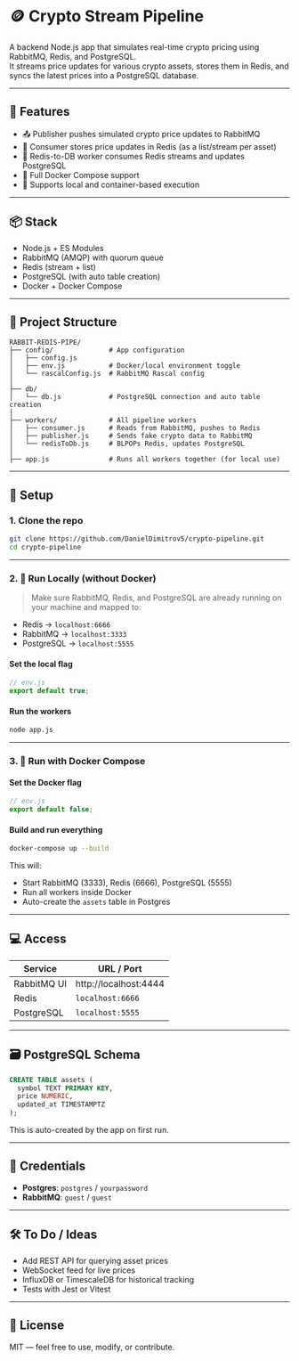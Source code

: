 # 🪙 Crypto Stream Pipeline

A backend Node.js app that simulates real-time crypto pricing using RabbitMQ, Redis, and PostgreSQL.  
It streams price updates for various crypto assets, stores them in Redis, and syncs the latest prices into a PostgreSQL database.

---

## 🚀 Features

- 📤 Publisher pushes simulated crypto price updates to RabbitMQ
- 📩 Consumer stores price updates in Redis (as a list/stream per asset)
- 🔁 Redis-to-DB worker consumes Redis streams and updates PostgreSQL
- 🐳 Full Docker Compose support
- 🔁 Supports local and container-based execution

---

## 📦 Stack

- Node.js + ES Modules
- RabbitMQ (AMQP) with quorum queue
- Redis (stream + list)
- PostgreSQL (with auto table creation)
- Docker + Docker Compose

---

## 📁 Project Structure

```
RABBIT-REDIS-PIPE/
├── config/              # App configuration
│   ├── config.js
│   ├── env.js           # Docker/local environment toggle
│   └── rascalConfig.js  # RabbitMQ Rascal config
│
├── db/
│   └── db.js            # PostgreSQL connection and auto table creation
│
├── workers/             # All pipeline workers
│   ├── consumer.js      # Reads from RabbitMQ, pushes to Redis
│   ├── publisher.js     # Sends fake crypto data to RabbitMQ
│   └── redisToDb.js     # BLPOPs Redis, updates PostgreSQL
│
├── app.js               # Runs all workers together (for local use)
```


---

## 🔧 Setup

### 1. Clone the repo

```bash
git clone https://github.com/DanielDimitrov5/crypto-pipeline.git
cd crypto-pipeline
```

---

### 2. 🧪 Run Locally (without Docker)

> Make sure RabbitMQ, Redis, and PostgreSQL are already running on your machine and mapped to:

- Redis → `localhost:6666`
- RabbitMQ → `localhost:3333`
- PostgreSQL → `localhost:5555`

#### Set the local flag

```js
// env.js
export default true;
```

#### Run the workers

```bash
node app.js
```

---

### 3. 🐳 Run with Docker Compose

#### Set the Docker flag

```js
// env.js
export default false;
```

#### Build and run everything

```bash
docker-compose up --build
```

This will:

- Start RabbitMQ (3333), Redis (6666), PostgreSQL (5555)
- Run all workers inside Docker
- Auto-create the `assets` table in Postgres

---

## 💻 Access

| Service      | URL / Port               |
|--------------|--------------------------|
| RabbitMQ UI  | http://localhost:4444    |
| Redis        | `localhost:6666`         |
| PostgreSQL   | `localhost:5555`         |

---

## 🗃 PostgreSQL Schema

```sql
CREATE TABLE assets (
  symbol TEXT PRIMARY KEY,
  price NUMERIC,
  updated_at TIMESTAMPTZ
);
```

This is auto-created by the app on first run.

---

## 🔐 Credentials

- **Postgres**: `postgres` / `yourpassword`
- **RabbitMQ**: `guest` / `guest`

---

## 🛠 To Do / Ideas

- Add REST API for querying asset prices
- WebSocket feed for live prices
- InfluxDB or TimescaleDB for historical tracking
- Tests with Jest or Vitest

---

## 📃 License

MIT — feel free to use, modify, or contribute.
